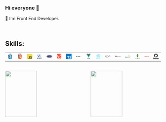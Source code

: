 ### Hi everyone 👋

🤔 I'm Front End Developer.<br/>

<br />

## Skills:

<table>
  <tr>
      <td><img src="https://raw.githubusercontent.com/devicons/devicon/master/icons/css3/css3-original-wordmark.svg" alt="css3" /></td>
      <td><img src="https://raw.githubusercontent.com/devicons/devicon/master/icons/html5/html5-original-wordmark.svg" alt="html5" /></td>
      <td><img src="https://raw.githubusercontent.com/devicons/devicon/master/icons/javascript/javascript-original.svg" alt="javascript" /></td>
      <td><img src="https://raw.githubusercontent.com/devicons/devicon/master/icons/jquery/jquery-original-wordmark.svg" alt="jquery" /></td>
      <td><img src="https://raw.githubusercontent.com/devicons/devicon/master/icons/php/php-original.svg" alt="php" /></td>
      <td><img src="https://raw.githubusercontent.com/devicons/devicon/master/icons/laravel/laravel-plain-wordmark.svg" alt="laravel" /></td>
      <td><img src="https://raw.githubusercontent.com/devicons/devicon/master/icons/typescript/typescript-original.svg" alt="typescript" /></td>
      <td><img src="https://raw.githubusercontent.com/devicons/devicon/master/icons/nodejs/nodejs-original-wordmark.svg" alt="nodejs" /></td>
      <td><img src="https://raw.githubusercontent.com/devicons/devicon/master/icons/vuejs/vuejs-original-wordmark.svg" alt="vuejs" /></td>
      <td><img src="https://raw.githubusercontent.com/devicons/devicon/master/icons/react/react-original-wordmark.svg" alt="react" /></td>
      <td><img src="https://raw.githubusercontent.com/devicons/devicon/master/icons/nextjs/nextjs-original-wordmark.svg" alt="nextjs" /></td>
      <td><img src="https://raw.githubusercontent.com/devicons/devicon/master/icons/angularjs/angularjs-original-wordmark.svg" alt="angularjs" /></td>
      <td><img src="https://raw.githubusercontent.com/devicons/devicon/master/icons/mysql/mysql-original-wordmark.svg" alt="mysql" /></td>
      <td><img src="https://raw.githubusercontent.com/devicons/devicon/master/icons/mongodb/mongodb-original-wordmark.svg" alt="mongodb" /></td>
      <td><img src="https://raw.githubusercontent.com/devicons/devicon/master/icons/oracle/oracle-original.svg" alt="oracle" width="200"></td>
      <td><img src="https://raw.githubusercontent.com/devicons/devicon/master/icons/github/github-original-wordmark.svg" alt="github" /></td>
  </tr>  
</table>

<br />

<div>
<img align="left" width="45%" height="150px" src="https://github-readme-stats.vercel.app/api?username=snowbeauty0411&show_icons=true&theme=radical&count_private=true">
<img align="right" width="45%" height="150px" src="https://github-readme-stats.vercel.app/api/top-langs/?username=snowbeauty0411&layout=compact&theme=radical&count_private=true&langs_count=8&exclude_repo=ntt-docomohikari">
</div>
